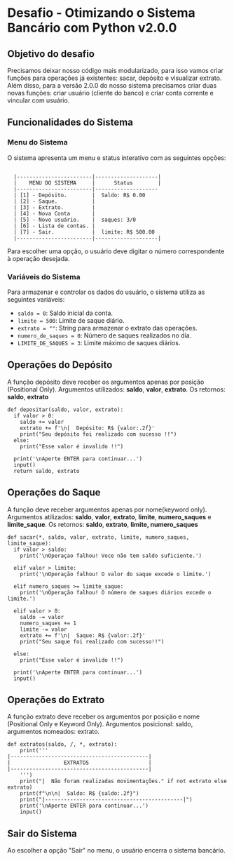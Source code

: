 # Desafio - Otimizando o Sistema Bancário com Python v2.0.0

## Objetivo do desafio
Precisamos deixar nosso código mais modularizado, para isso vamos criar funções para operações já existentes: sacar, depósito e visualizar extrato. Além disso, para a versão 2.0.0 do nosso sistema precisamos criar duas novas funções: criar usuário (cliente do banco) e criar conta corrente e vincular com usuário.


## Funcionalidades do Sistema

### Menu do Sistema
O sistema apresenta um menu e status interativo com as seguintes opções:
```

  |------------------------|--------------------|
  |    MENU DO SISTEMA     |      Status        |
  |------------------------|--------------------
  | [1] - Depósito.        |  Saldo: R$ 0.00
  | [2] - Saque.           |
  | [3] - Extrato.         |
  | [4] - Nova Conta       |
  | [5] - Novo usuário.    |  saques: 3/0
  | [6] - Lista de contas. | 
  | [7] - Sair.            |  limite: R$ 500.00
  |------------------------|--------------------|
```

Para escolher uma opção, o usuário deve digitar o número correspondente à operação desejada.

### Variáveis do Sistema
Para armazenar e controlar os dados do usuário, o sistema utiliza as seguintes variáveis:

- `saldo = 0`: Saldo inicial da conta.
- `limite = 500`: Limite de saque diário.
- `extrato = ""`: String para armazenar o extrato das operações.
- `numero_de_saques = 0`: Número de saques realizados no dia.
- `LIMITE_DE_SAQUES = 3`: Limite máximo de saques diários.

## Operações do Depósito
A função depósito deve receber os argumentos apenas por posição (Positional Only). Argumentos utilizados: **saldo**, **valor**, **extrato**. Os retornos: **saldo**, **extrato**
```
def depositar(saldo, valor, extrato):
  if valor > 0:
    saldo += valor
    extrato += f'\n|  Depósito: R$ {valor:.2f}'
    print("Seu depósito foi realizado com sucesso !!")
  else:
    print("Esse valor é invalido !!")

  print('\nAperte ENTER para continuar...')
  input()
  return saldo, extrato
```

## Operações do Saque
A função deve receber argumentos apenas por nome(keyword only). Argumentos atilizados: **saldo**, **valor**, **extrato**, **limite**, **numero_saques** e **limite_saque**. Os retornos: **saldo**, **extrato**, **limite, numero_saques**  
```
def sacar(*, saldo, valor, extrato, limite, numero_saques, limite_saque):
  if valor > saldo:
    print('\nOperaçao falhou! Voce não tem saldo suficiente.')

  elif valor > limite:
    print('\nOperação falhou! O valor do saque excede o limite.')

  elif numero_saques >= limite_saque:
    print('\nOperação falhou! O número de saques diários excede o limite.')

  elif valor > 0:
    saldo -= valor
    numero_saques += 1
    limite -= valor
    extrato += f'\n|  Saque: R$ {valor:.2f}'
    print("Seu saque foi realizado com sucesso!!")

  else:
    print("Esse valor é invalido !!")
  
  print('\nAperte ENTER para continuar...')
  input()
```

## Operações do Extrato
A função extrato deve receber os argumentos por posição e nome (Positional Only e Keyword Only). Argumentos posicional: saldo, argumentos nomeados: extrato.
```
def extratos(saldo, /, *, extrato):
    print('''
|--------------------------------------------|
|                 EXTRATOS                   |
|--------------------------------------------|
    ''')
    print("|  Não foram realizadas movimentações." if not extrato else extrato)
    print(f"\n\n|  Saldo: R$ {saldo:.2f}")
    print("|--------------------------------------------|")
    print('\nAperte ENTER para continuar...')
    input()
```
## Sair do Sistema
Ao escolher a opção "Sair" no menu, o usuário encerra o sistema bancário.
